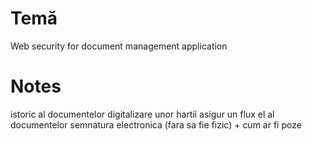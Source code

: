 # Temă 
Web security for document management application

# Notes 

istoric al documentelor
digitalizare unor hartii 
asigur un flux el al documentelor 
semnatura electronica (fara sa fie fizic) + cum ar fi poze 







